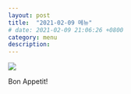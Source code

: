 ```yaml
---
layout: post
title:  "2021-02-09 메뉴"
# date: 2021-02-09 21:06:26 +0800
category: menu
description: 
---
```



![]({{site.baseurl}}/assets/menu/2021-02-08.png)

Bon Appetit!

